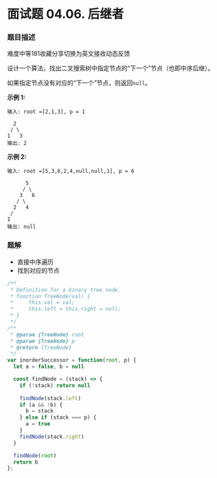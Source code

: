 # 面试题 04.06. 后继者

### 题目描述

难度中等181收藏分享切换为英文接收动态反馈

设计一个算法，找出二叉搜索树中指定节点的“下一个”节点（也即中序后继）。

如果指定节点没有对应的“下一个”节点，则返回`null`。

**示例 1:**

```
输入: root =[2,1,3], p = 1

  2
 / \
1   3
输出: 2
```

**示例 2:**

```
输入: root =[5,3,6,2,4,null,null,1], p = 6

      5
     / \
    3   6
   / \
  2   4
 /
1
输出: null
```

### 题解

- 直接中序遍历
- 找到对应的节点

```jsx
/**
 * Definition for a binary tree node.
 * function TreeNode(val) {
 *     this.val = val;
 *     this.left = this.right = null;
 * }
 */
/**
 * @param {TreeNode} root
 * @param {TreeNode} p
 * @return {TreeNode}
 */
var inorderSuccessor = function(root, p) {
  let a = false, b = null

  const findNode = (stack) => {
    if (!stack) return null
    
    findNode(stack.left)
    if (a && !b) {
      b = stack
    } else if (stack === p) {
      a = true
    }
    findNode(stack.right)
  }

  findNode(root)
  return b
};
```
